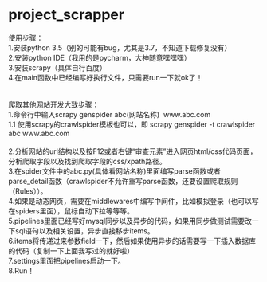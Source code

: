 # project_scrapper


<div>使用步骤：</div><div>1.安装python 3.5（别的可能有bug，尤其是3.7，不知道下载修复没有） &nbsp;</div><div>2.安装python IDE（我用的是pycharm，大神随意嘿嘿嘿） &nbsp;</div><div>3.安装scrapy（具体自行百度） &nbsp;</div><div>4.在main函数中已经编写好执行文件，只需要run一下就ok了！ &nbsp;</div><div><br></div><div><br></div><div>爬取其他网站开发大致步骤： &nbsp;</div><div>1.命令行中输入scrapy genspider abc(网站名称) &nbsp;www.abc.com &nbsp;</div><div>1.1 使用scrapy的crawlspider模板也可以，即 scrapy genspider -t crawlspider abc www.abc.com &nbsp;</div><div>&nbsp;</div><div>2.分析网站的url结构以及按F12或者右键“审查元素”进入网页html/css代码页面，分析爬取字段以及找到爬取字段的css/xpath路径。 &nbsp;</div><div>3.在spider文件中的abc.py(具体看网站名称)里面编写parse函数或者parse_detail函数（crawlspider不允许重写parse函数，还要设置爬取规则（Rules））。 &nbsp;</div><div>4.如果是动态网页，需要在middlewares中编写中间件，比如模拟登录（也可以写在spiders里面），鼠标自动下拉等等等。 &nbsp;</div><div>5.pipelines里面已经写好mysql同步以及异步的代码，如果用同步做测试需要改一下sql语句以及相关设置，异步直接移步items。 &nbsp;</div><div>6.items将传递过来参数field一下，然后如果使用异步的话需要写一下插入数据库的代码（复制一下上面我写过的就好啦） &nbsp;</div><div>7.settings里面把pipelines启动一下。 &nbsp;</div><div>8.Run！ &nbsp;</div>
